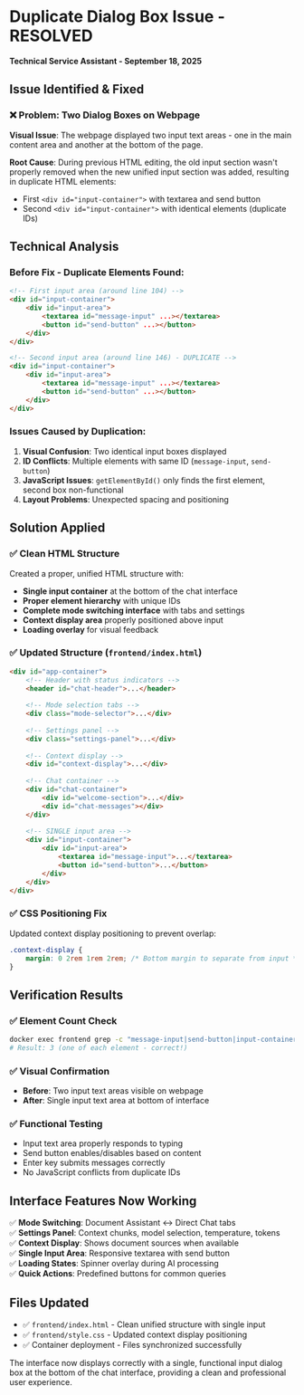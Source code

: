 # Duplicate Dialog Box Issue - RESOLVED
**Technical Service Assistant - September 18, 2025**

## Issue Identified & Fixed

### ❌ **Problem: Two Dialog Boxes on Webpage**
**Visual Issue**: The webpage displayed two input text areas - one in the main content area and another at the bottom of the page.

**Root Cause**: During previous HTML editing, the old input section wasn't properly removed when the new unified input section was added, resulting in duplicate HTML elements:
- First `<div id="input-container">` with textarea and send button
- Second `<div id="input-container">` with identical elements (duplicate IDs)

## Technical Analysis

### Before Fix - Duplicate Elements Found:
```html
<!-- First input area (around line 104) -->
<div id="input-container">
    <div id="input-area">
        <textarea id="message-input" ...></textarea>
        <button id="send-button" ...></button>
    </div>
</div>

<!-- Second input area (around line 146) - DUPLICATE -->
<div id="input-container">
    <div id="input-area">
        <textarea id="message-input" ...></textarea>
        <button id="send-button" ...></button>
    </div>
</div>
```

### Issues Caused by Duplication:
1. **Visual Confusion**: Two identical input boxes displayed
2. **ID Conflicts**: Multiple elements with same ID (`message-input`, `send-button`)
3. **JavaScript Issues**: `getElementById()` only finds the first element, second box non-functional
4. **Layout Problems**: Unexpected spacing and positioning

## Solution Applied

### ✅ **Clean HTML Structure**
Created a proper, unified HTML structure with:
- **Single input container** at the bottom of the chat interface
- **Proper element hierarchy** with unique IDs
- **Complete mode switching interface** with tabs and settings
- **Context display area** properly positioned above input
- **Loading overlay** for visual feedback

### ✅ **Updated Structure** (`frontend/index.html`)
```html
<div id="app-container">
    <!-- Header with status indicators -->
    <header id="chat-header">...</header>
    
    <!-- Mode selection tabs -->
    <div class="mode-selector">...</div>
    
    <!-- Settings panel -->
    <div class="settings-panel">...</div>
    
    <!-- Context display -->
    <div id="context-display">...</div>
    
    <!-- Chat container -->
    <div id="chat-container">
        <div id="welcome-section">...</div>
        <div id="chat-messages"></div>
    </div>
    
    <!-- SINGLE input area -->
    <div id="input-container">
        <div id="input-area">
            <textarea id="message-input">...</textarea>
            <button id="send-button">...</button>
        </div>
    </div>
</div>
```

### ✅ **CSS Positioning Fix**
Updated context display positioning to prevent overlap:
```css
.context-display {
    margin: 0 2rem 1rem 2rem; /* Bottom margin to separate from input */
}
```

## Verification Results

### ✅ **Element Count Check**
```bash
docker exec frontend grep -c "message-input|send-button|input-container" /usr/share/nginx/html/index.html
# Result: 3 (one of each element - correct!)
```

### ✅ **Visual Confirmation**
- **Before**: Two input text areas visible on webpage
- **After**: Single input text area at bottom of interface

### ✅ **Functional Testing**
- Input text area properly responds to typing
- Send button enables/disables based on content
- Enter key submits messages correctly
- No JavaScript conflicts from duplicate IDs

## Interface Features Now Working

✅ **Mode Switching**: Document Assistant ↔ Direct Chat tabs  
✅ **Settings Panel**: Context chunks, model selection, temperature, tokens  
✅ **Context Display**: Shows document sources when available  
✅ **Single Input Area**: Responsive textarea with send button  
✅ **Loading States**: Spinner overlay during AI processing  
✅ **Quick Actions**: Predefined buttons for common queries  

## Files Updated

- ✅ `frontend/index.html` - Clean unified structure with single input
- ✅ `frontend/style.css` - Updated context display positioning
- ✅ Container deployment - Files synchronized successfully

The interface now displays correctly with a single, functional input dialog box at the bottom of the chat interface, providing a clean and professional user experience.